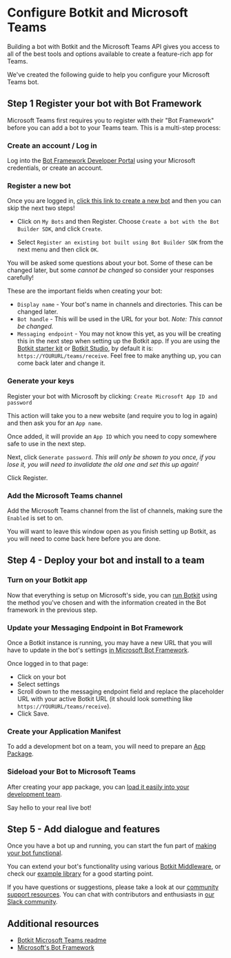 # Configure Botkit and Microsoft Teams
Building a bot with Botkit and the Microsoft Teams API gives you access to all of the best tools and options available to create a feature-rich app for Teams.

We've created the following guide to help you configure your Microsoft Teams bot. 

## Step 1 Register your bot with Bot Framework
Microsoft Teams first requires you to register with their "Bot Framework" before you can add a bot to your Teams team. This is a multi-step process:

### Create an account / Log in

Log into the [Bot Framework Developer Portal](https://dev.botframework.com/bots/) using your Microsoft credentials, or create an account.

### Register a new bot
Once you are logged in, [click this link to create a new bot](https://dev.botframework.com/bots/new) and then you can skip the next two steps!

* Click on `My Bots` and then Register. Choose `Create a bot with the Bot Builder SDK`, and click `Create`.

* Select `Register an existing bot built using Bot Builder SDK` from the next menu and then click `OK`.

You will be asked some questions about your bot. Some of these can be changed later, but some _cannot be changed_ so consider your responses carefully!

These are the important fields when creating your bot:

* `Display name` - Your bot's name in channels and directories. This can be changed later.
* `Bot handle` - This will be used in the URL for your bot. *Note: This cannot be changed.*
* `Messaging endpoint` - You may not know this yet, as you will be creating this in the next step when setting up the Botkit app. If you are using the [Botkit starter kit](https://github.com/howdyai/botkit-starter-teams) or [Botkit Studio](https://botkit.groovehq.com/knowledge_base/categories/microsoft-teams-2), by default it is: `https://YOURURL/teams/receive`. Feel free to make anything up, you can come back later and change it.

### Generate your keys
Register your bot with Microsoft by clicking: `Create Microsoft App ID and password`

This action will take you to a new website (and require you to log in again) and then ask you for an `App name`.

Once added, it will provide an `App ID` which you need to copy somewhere safe to use in the next step.

Next, click `Generate password`. *This will only be shown to you once, if you lose it, you will need to invalidate the old one and set this up again!*

Click Register.

### Add the Microsoft Teams channel

Add the Microsoft Teams channel from the list of channels, making sure the `Enabled` is set to on.

You will want to leave this window open as you finish setting up Botkit, as you will need to come back here before you are done.

## Step 4 - Deploy your bot and install to a team

### Turn on your Botkit app
Now that everything is setup on Microsoft's side, you can [run Botkit](/docs/readme-teams.md#getting-started) using the method you've chosen and with the information created in the Bot framework in the previous step.

### Update your Messaging Endpoint in Bot Framework
Once a Botkit instance is running, you may have a new URL that you will have to update in the bot's settings [in Microsoft Bot Framework](https://dev.botframework.com/bots/).

Once logged in to that page:

* Click on your bot
* Select settings
* Scroll down to the messaging endpoint field and replace the placeholder URL with your active Botkit URL (it should look something like `https://YOURURL/teams/receive`).
* Click Save.

### Create your Application Manifest
To add a development bot on a team, you will need to prepare an [App Package](https://msdn.microsoft.com/en-us/microsoft-teams/createpackage).

### Sideload your Bot to Microsoft Teams
After creating your app package, you can [load it easily into your development team](https://msdn.microsoft.com/en-us/microsoft-teams/sideload#load-your-package-into-a-team).

Say hello to your real live bot!

## Step 5 - Add dialogue and features
Once you have a bot up and running, you can start the fun part of [making your bot functional](/docs/core.md#basic-usage).

You can extend your bot's functionality using various [Botkit Middleware](/docs/middleware.md), or check our [example library](https://github.com/howdyai/botkit/tree/master/examples) for a good starting point.

If you have questions or suggestions, please take a look at our [community support resources](core.md#developer--support-community). You can chat with contributors and enthusiasts in [our Slack community](https://community.botkit.ai/).

## Additional resources
* [Botkit Microsoft Teams readme](/docs/readme-teams.md)
* [Microsoft's Bot Framework](https://dev.botframework.com/)
